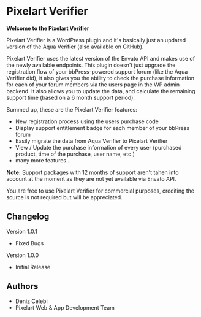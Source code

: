 # Pixelart Verifier

**Welcome to the Pixelart Verifier**

Pixelart Verifier is a WordPress plugin and it's basically just an updated version of the Aqua Verifier (also available on GitHub).

Pixelart Verifier uses the latest version of the Envato API and makes use of the newly available endpoints.
This plugin doesn't just upgrade the registration flow of your bbPress-powered support forum 
(like the Aqua Verifier did), it also gives you the ability to check the purchase information for each of your forum members via the users page in the WP admin backend.
It also allows you to update the data, and calculate the remaining support time (based on a 6 month support period).

Summed up, these are the Pixelart Verifier features:
- New registration process using the users purchase code
- Display support entitlement badge for each member of your bbPress forum
- Easily migrate the data from Aqua Verifier to Pixelart Verifier
- View / Update the purchase information of every user (purchased product, time of the purchase, user name, etc.)
- many more features...

**Note:** Support packages with 12 months of support aren't tahen into account at the moment as they are not yet available via Envato API.


You are free to use Pixelart Verifier for commercial purposes, crediting the source is not required but will be appreciated.

## Changelog
Version 1.0.1
- Fixed Bugs

Version 1.0.0
- Initial Release

## Authors
- Deniz Celebi
- Pixelart Web & App Development Team
